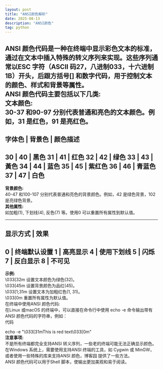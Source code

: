 ```yaml
---
layout: post
title: "ANSI颜色解析"
date: 2025-08-13
description: "ANSI颜色"
tag: python
---  
```

ANSI 颜色代码是一种在终端中显示彩色文本的标准，通过在文本中插入特殊的转义序列来实现。这些序列通常以ESC 字符（ASCII 码27，八进制033，十六进制1B）开头，后跟方括号[] 和数字代码，用于控制文本的颜色、样式和背景等属性。  
**ANSI 颜色代码主要包括以下几类:**  
**文本颜色:**  
30-37 和90-97 分别代表普通和亮色的文本颜色。例如，31 是红色，91 是亮红色。  
-------------------------------------------
字体色     |       背景色     |      颜色描述
-------------------------------------------
30        |        40       |       黑色
31        |        41       |       红色
32        |        42       |       绿色
33        |        43       |       黃色
34        |        44       |       蓝色
35        |        45       |       紫红色
36        |        46       |       青蓝色
37        |        47       |       白色
-------------------------------------------

**背景颜色:**  
40-47 和100-107 分别代表普通和亮色的背景颜色。例如，42 是绿色背景，102 是亮绿色背景。  
**其他属性:**  
如加粗(1), 下划线(4), 反色(7) 等。使用0 可以重置所有属性到默认值。  

-------------------------------
显示方式     |      效果
-------------------------------
0           |     终端默认设置
1           |     高亮显示
4           |     使用下划线
5           |     闪烁
7           |     反白显示
8           |     不可见
-------------------------------

**示例:**  
\033[32m 设置文本颜色为绿色(32)。  
\033[45m 设置背景颜色为品红(45)。  
\033[1;31m 设置文本为加粗红色(1, 31)。  
\033[0m 重置所有属性为默认值。﻿  
在终端中使用ANSI 颜色代码:  
在Linux 或macOS 的终端中，可以直接在命令行中使用 echo -e 命令输出带有ANSI 颜色代码的字符串，例如：  
代码  

  echo -e "\033[31mThis is red text\033[0m"  
**注意事项:**  
不是所有终端都完全支持ANSI 转义序列，一些老的终端可能无法正确显示颜色。  ﻿
在Windows 系统上，需要使用支持ANSI 终端的工具，如 Cygwin 或 MinGW，或者使用一些特殊的库来支持ANSI 颜色，博客园 提供了一些方法。﻿  
ANSI 颜色代码可以用于Shell 脚本，使输出更加美观和易于阅读。﻿  
